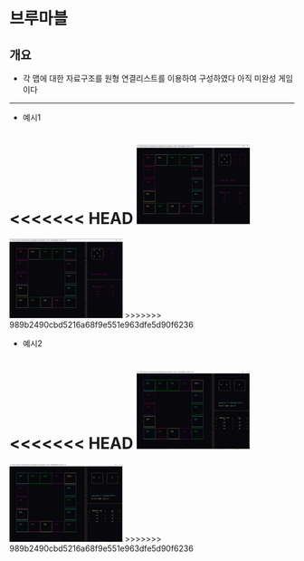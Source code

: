 # 브루마블
개요
--------
* 각 맵에 대한 자료구조를 원형 연결리스트를 이용하여 구성하였다 아직 미완성 게임이다
--------

* 예시1

<<<<<<< HEAD
<img src="image/bluemable.png" hegiht="200px" width="200px">
=======
<img src="bluemable.png" hegiht="200px" width="200px">
>>>>>>> 989b2490cbd5216a68f9e551e963dfe5d90f6236


* 예시2

<<<<<<< HEAD
<img src="image/bluemable2.png" hegiht="200px" width="200px">
=======
<img src="bluemable2.png" hegiht="200px" width="200px">
>>>>>>> 989b2490cbd5216a68f9e551e963dfe5d90f6236

